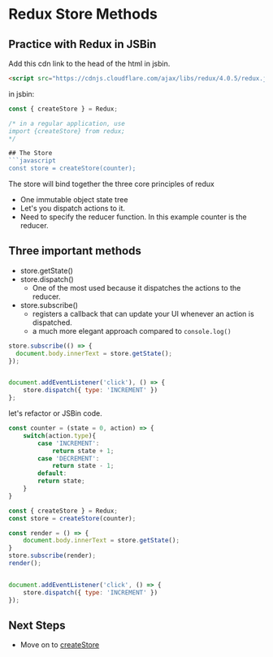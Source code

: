 # Redux Store Methods

## Practice with Redux in JSBin

Add this cdn link to the head of the html in jsbin.

```html
<script src="https://cdnjs.cloudflare.com/ajax/libs/redux/4.0.5/redux.js"></script>
```

in jsbin:

````javascript
const { createStore } = Redux;

/* in a regular application, use
import {createStore} from redux;
*/

## The Store
```javascript
const store = createStore(counter);
````

The store will bind together the three core principles of redux

- One immutable object state tree
- Let's you dispatch actions to it.
- Need to specify the reducer function. In this example counter is the reducer.

## Three important methods

- store.getState()
- store.dispatch()
  - One of the most used because it dispatches the actions to the reducer.
- store.subscribe()
  - registers a callback that can update your UI whenever an action is dispatched.
  - a much more elegant approach compared to `console.log()`

```javascript
store.subscribe(() => {
  document.body.innerText = store.getState();
});


document.addEventListener('click'), () => {
    store.dispatch({ type: 'INCREMENT' })
};
```

let's refactor or JSBin code. 

```javascript
const counter = (state = 0, action) => {
    switch(action.type){
        case 'INCREMENT':
            return state + 1;
        case 'DECREMENT':
            return state - 1;
        default:
        return state;
    }
}

const { createStore } = Redux;
const store = createStore(counter);

const render = () => {
    document.body.innerText = store.getState();
}
store.subscribe(render);
render();


document.addEventListener('click', () => {
    store.dispatch({ type: 'INCREMENT' })
});
```

## Next Steps
- Move on to [createStore](./03-store-methods.md)